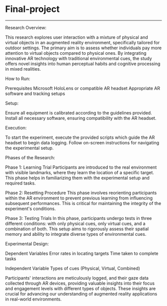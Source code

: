 # Final-project
-----------------------
Research Overview:

This research explores user interaction with a mixture of physical and virtual objects in an augmented reality environment, specifically tailored for outdoor settings. The primary aim is to assess whether individuals pay more attention to virtual objects compared to physical ones. By integrating innovative AR technology with traditional environmental cues, the study offers novel insights into human perceptual habits and cognitive processing in mixed realities.


How to Run:

Prerequisites
Microsoft HoloLens or compatible AR headset
Appropriate AR software and tracking setups

Setup:

Ensure all equipment is calibrated according to the guidelines provided.
Install all necessary software, ensuring compatibility with the AR headset.

Execution:

To start the experiment, execute the provided scripts which guide the AR headset to begin data logging.
Follow on-screen instructions for navigating the experimental setup.


Phases of the Research:

Phase 1: Learning Trial
Participants are introduced to the real environment with visible landmarks, where they learn the location of a specific target. This phase helps in familiarizing them with the experimental setup and required tasks.

Phase 2: Resetting Procedure
This phase involves reorienting participants within the AR environment to prevent previous learning from influencing subsequent performances. This is critical for maintaining the integrity of the experiment's conditions.

Phase 3: Testing Trials
In this phase, participants undergo tests in three different conditions: with only physical cues, only virtual cues, and a combination of both. This setup aims to rigorously assess their spatial memory and ability to integrate diverse types of environmental cues.

Experimental Design:

Dependent Variables
Error rates in locating targets
Time taken to complete tasks

Independent Variable
Types of cues (Physical, Virtual, Combined)

Participants' interactions are meticulously logged, and their gaze data collected through AR devices, providing valuable insights into their focus and engagement levels with different types of objects. These insights are crucial for advancing our understanding of augmented reality applications in real-world environments.
